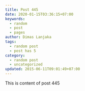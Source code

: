 ```yaml
---
title: Post 445
date: 2020-01-15T03:36:15+07:00
keywords:
  - random
  - post
  - pages
author: Dimas Lanjaka
tags:
  - random post
  - post has 5
category:
  - random post
  - uncategorized
updated: 2015-06-11T09:01:49+07:00
---
```

This is content of post 445